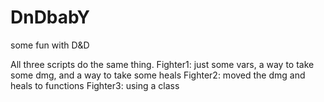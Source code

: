 # DnDbabY
some fun with D&amp;D

All three scripts do the same thing. 
Fighter1: just some vars, a way to take some dmg, and a way to take some heals
Fighter2: moved the dmg and heals to functions
Fighter3: using a class

